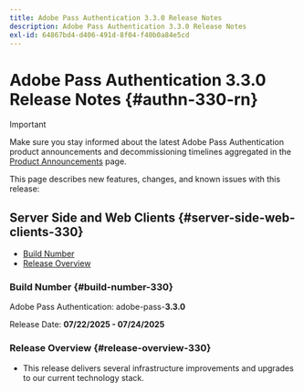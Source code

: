 ```yaml
---
title: Adobe Pass Authentication 3.3.0 Release Notes
description: Adobe Pass Authentication 3.3.0 Release Notes
exl-id: 64867bd4-d406-491d-8f04-f40b0a84e5cd
---
```

# Adobe Pass Authentication 3.3.0 Release Notes {#authn-330-rn}

>[!IMPORTANT]
>
> Make sure you stay informed about the latest Adobe Pass Authentication product announcements and decommissioning timelines aggregated in the [Product Announcements](/help/authentication/product-announcements.md) page.

This page describes new features, changes, and known issues with this release:

## Server Side and Web Clients {#server-side-web-clients-330}

* [Build Number](#build-number-330)
* [Release Overview](#release-overview-330)

### Build Number {#build-number-330}

Adobe Pass Authentication: adobe-pass-**3.3.0**

Release Date: **07/22/2025 - 07/24/2025**

### Release Overview {#release-overview-330}

* This release delivers several infrastructure improvements and upgrades to our current technology stack.
